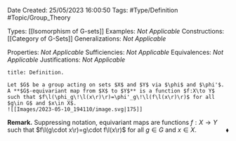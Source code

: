 <div class="topSpace"></div>

Date Created: 25/05/2023 16:00:50
Tags: #Type/Definition #Topic/Group_Theory

Types: [[Isomorphism of G-sets]]
Examples: _Not Applicable_
Constructions: [[Category of G-Sets]]
Generalizations: _Not Applicable_

Properties: _Not Applicable_
Sufficiencies: _Not Applicable_
Equivalences: _Not Applicable_
Justifications: _Not Applicable_

``` ad-Definition
title: Definition.

Let $G$ be a group acting on sets $X$ and $Y$ via $\phi$ and $\phi'$. A **$G$-equivariant map from $X$ to $Y$** is a function $f:X\to Y$ such that $f\l(\phi_g\!\l(x\r)\r)=\phi'_g\!\l(f\l(x\r)\r)$ for all $g\in G$ and $x\in X$.
![[Images/2023-05-10_194110/image.svg|175]]

```

**Remark.** Suppressing notation, equivariant maps are functions $f:X\to Y$ such that $f\l(g\cdot x\r)=g\cdot f\l(x\r)$ for all $g\in G$ and $x\in X$.<span style="float:right;">$\blacklozenge$</span>
